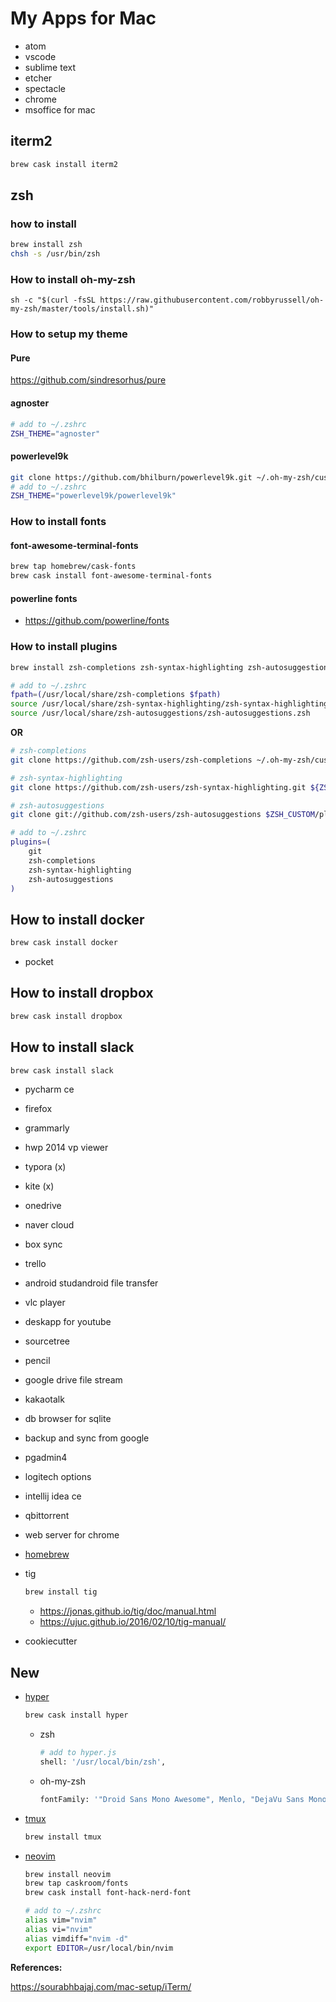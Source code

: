 # My Apps for Mac

-   atom
-   vscode
-   sublime text
-   etcher
-   spectacle
-   chrome
-   msoffice for mac

## iterm2

```sh
brew cask install iterm2
```

## zsh

### how to install

```sh
brew install zsh
chsh -s /usr/bin/zsh
```

### How to install oh-my-zsh

```
sh -c "$(curl -fsSL https://raw.githubusercontent.com/robbyrussell/oh-my-zsh/master/tools/install.sh)"
```

### How to setup my theme

#### Pure

https://github.com/sindresorhus/pure

#### agnoster

```sh
# add to ~/.zshrc
ZSH_THEME="agnoster"
```

#### powerlevel9k

```sh
git clone https://github.com/bhilburn/powerlevel9k.git ~/.oh-my-zsh/custom/themes/powerlevel9k 
# add to ~/.zshrc
ZSH_THEME="powerlevel9k/powerlevel9k"
```

### How to install fonts

#### font-awesome-terminal-fonts 

```sh
brew tap homebrew/cask-fonts
brew cask install font-awesome-terminal-fonts 
```

#### powerline fonts

- https://github.com/powerline/fonts


### How to install plugins

```sh
brew install zsh-completions zsh-syntax-highlighting zsh-autosuggestions
```

```sh
# add to ~/.zshrc
fpath=(/usr/local/share/zsh-completions $fpath)
source /usr/local/share/zsh-syntax-highlighting/zsh-syntax-highlighting.zsh
source /usr/local/share/zsh-autosuggestions/zsh-autosuggestions.zsh
```

**OR**

```sh
# zsh-completions
git clone https://github.com/zsh-users/zsh-completions ~/.oh-my-zsh/custom/plugins/zsh-completions

# zsh-syntax-highlighting
git clone https://github.com/zsh-users/zsh-syntax-highlighting.git ${ZSH_CUSTOM:-~/.oh-my-zsh/custom}/plugins/zsh-syntax-highlighting

# zsh-autosuggestions
git clone git://github.com/zsh-users/zsh-autosuggestions $ZSH_CUSTOM/plugins/zsh-autosuggestions
```

```sh
# add to ~/.zshrc
plugins=(
    git
    zsh-completions
    zsh-syntax-highlighting
    zsh-autosuggestions
)
```

## How to install docker

```sh
brew cask install docker
```

-   pocket

## How to install dropbox

```sh
brew cask install dropbox
```

## How to install slack

```sh
brew cask install slack
```

-   pycharm ce
-   firefox
-   grammarly
-   hwp 2014 vp viewer
-   typora (x)
-   kite (x)
-   onedrive
-   naver cloud
-   box sync
-   trello
-   android studandroid file transfer
-   vlc player
-   deskapp for youtube
-   sourcetree
-   pencil
-   google drive file stream
-   kakaotalk
-   db browser for sqlite
-   backup and sync from google
-   pgadmin4
-   logitech options
-   intellij idea ce
-   qbittorrent
-   web server for chrome
-   [homebrew](https://brew.sh/index_ko)
-   tig
    ```sh
    brew install tig
    ```
    
    - https://jonas.github.io/tig/doc/manual.html
    - https://ujuc.github.io/2016/02/10/tig-manual/
    
-   cookiecutter
  
## New

- [hyper](https://hyper.is)
  ```sh
  brew cask install hyper
  ```
  - zsh
    ```sh
    # add to hyper.js
    shell: '/usr/local/bin/zsh',
    ```
  - oh-my-zsh
    ```sh
    fontFamily: '"Droid Sans Mono Awesome", Menlo, "DejaVu Sans Mono", "Lucida Console", monospace',
    ```
- [tmux](https://github.com/tmux/tmux/wiki)
  ```sh
  brew install tmux
  ```
- [neovim](https://neovim.io)
   ```sh
   brew install neovim
   brew tap caskroom/fonts
   brew cask install font-hack-nerd-font
   ```
   
   ```sh
   # add to ~/.zshrc
   alias vim="nvim"
   alias vi="nvim"
   alias vimdiff="nvim -d"
   export EDITOR=/usr/local/bin/nvim
   ```

**References:**

https://sourabhbajaj.com/mac-setup/iTerm/
